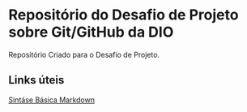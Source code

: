 #  Repositório do Desafio de Projeto sobre Git/GitHub da DIO
Repositório Criado para o Desafio de Projeto.

## Links úteis 
[Sintáse Básica Markdown](https://www.markdownguide.org/basic-syntax/)
